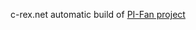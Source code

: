 c-rex.net automatic build of [PI-Fan project](http://i4icm.de/steinbeis-transferzentrum/pi-klassifikation/der-pi-fan/)
